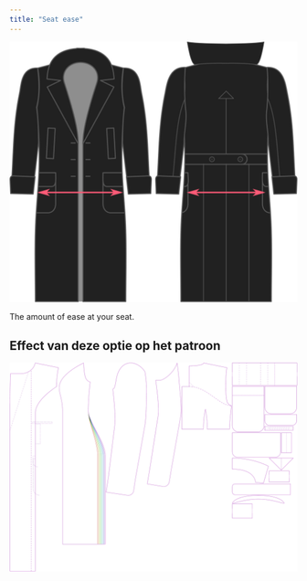 ```yaml
---
title: "Seat ease"
---
```


![Seat ease](./seatease.svg)

The amount of ease at your seat.

## Effect van deze optie op het patroon

![This image shows the effect of this option by superimposing several variants that have a different value for this option](carlita_seatease_sample.svg "Effect of this option on the pattern")
